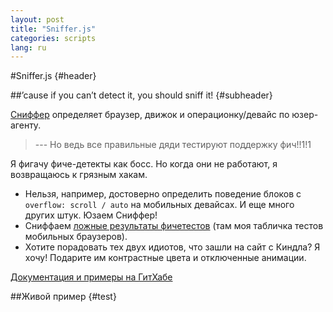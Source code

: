 ```yaml
---
layout: post
title: "Sniffer.js"
categories: scripts
lang: ru
---
```


#Sniffer.js {#header}

##&rsquo;cause if you can&rsquo;t detect it, you should sniff it! {#subheader}

[Сниффер](https://github.com/wilddeer/Sniffer) определяет браузер, движок и операционку/девайс по юзер-агенту.

> --- Но ведь все правильные дяди тестируют поддержку фич!!1!1

Я фигачу фиче-детекты как босс. Но когда они не работают, я возвращаюсь к грязным хакам.

- Нельзя, например, достоверно определить поведение блоков с `overflow: scroll / auto` на мобильных девайсах. И еще много других штук. Юзаем Сниффер!
- Сниффаем [ложные результаты фичетестов](https://docs.google.com/spreadsheet/ccc?key=0AjA1cIs8C8MGdFdyQ0lMQnhMbHJEeVZpMW9XejhzU2c&usp=sharing#gid=0) (там моя табличка тестов мобильных браузеров).
- Хотите порадовать тех двух идиотов, что зашли на сайт с Киндла? Я хочу! Подарите им контрастные цвета и отключенные анимации.

[Документация и примеры на ГитХабе](https://github.com/wilddeer/Sniffer)

##Живой пример {#test}

<div id="test_console"></div>

<script>
	dzDelayed.push(function() {
		testConsole.log('<b>Sniff.os.name</b><br>'+Sniff.os.name);
		testConsole.log('<b>Sniff.os.fullName</b><br>'+Sniff.os.fullName);
		testConsole.log('<b>Sniff.os.version</b><br>'+Sniff.os.version);
		Sniff.os.versionName && testConsole.log('<b>Sniff.os.versionName</b><br>'+Sniff.os.versionName);
		testConsole.log('<b>Sniff.browser.name</b><br>'+Sniff.browser.name);
		testConsole.log('<b>Sniff.browser.fullName</b><br>'+Sniff.browser.fullName);
		testConsole.log('<b>Sniff.browser.engine</b><br>'+Sniff.browser.engine);
		testConsole.log('<b>Sniff.browser.version</b><br>'+Sniff.browser.version);

		for (var prop in Sniff.features) {
			testConsole.log('<b>Sniff.features.'+prop+':</b><br>'+Sniff.features[prop]);
		}
	});
</script>
